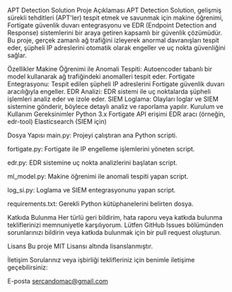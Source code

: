 APT Detection Solution
Proje Açıklaması
APT Detection Solution, gelişmiş sürekli tehditleri (APT'ler) tespit etmek ve savunmak için makine öğrenimi, Fortigate güvenlik duvarı entegrasyonu ve EDR (Endpoint Detection and Response) sistemlerini bir araya getiren kapsamlı bir güvenlik çözümüdür. Bu proje, gerçek zamanlı ağ trafiğini izleyerek anormal davranışları tespit eder, şüpheli IP adreslerini otomatik olarak engeller ve uç nokta güvenliğini sağlar.

Özellikler
Makine Öğrenimi ile Anomali Tespiti: Autoencoder tabanlı bir model kullanarak ağ trafiğindeki anomalleri tespit eder.
Fortigate Entegrasyonu: Tespit edilen şüpheli IP adreslerini Fortigate güvenlik duvarı aracılığıyla engeller.
EDR Analizi: EDR sistemi ile uç noktalarda şüpheli işlemleri analiz eder ve izole eder.
SIEM Loglama: Olayları loglar ve SIEM sistemine gönderir, böylece detaylı analiz ve raporlama yapılır.
Kurulum ve Kullanım
Gereksinimler
Python 3.x
Fortigate API erişimi
EDR aracı (örneğin, edr-tool)
Elasticsearch (SIEM için)

Dosya Yapısı
main.py: Projeyi çalıştıran ana Python scripti.

fortigate.py: Fortigate ile IP engelleme işlemlerini yöneten script.

edr.py: EDR sistemine uç nokta analizlerini başlatan script.

ml_model.py: Makine öğrenimi ile anomali tespiti yapan script.

log_si.py: Loglama ve SIEM entegrasyonunu yapan script.

requirements.txt: Gerekli Python kütüphanelerini belirten dosya.

Katkıda Bulunma
Her türlü geri bildirim, hata raporu veya katkıda bulunma tekliflerinizi memnuniyetle karşılıyorum. Lütfen GitHub Issues bölümünden sorunlarınızı bildirin veya katkıda bulunmak için bir pull request oluşturun.

Lisans
Bu proje MIT Lisansı altında lisanslanmıştır.

İletişim
Sorularınız veya işbirliği teklifleriniz için benimle iletişime geçebilirsiniz:

E-posta
sercandomac@gmail.com
